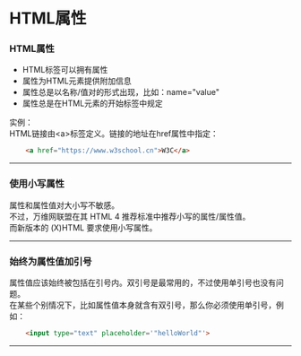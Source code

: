 # HTML属性

### HTML属性

* HTML标签可以拥有属性
* 属性为HTML元素提供附加信息
* 属性总是以名称/值对的形式出现，比如：name="value"
* 属性总是在HTML元素的开始标签中规定

实例：  
HTML链接由\<a>标签定义。链接的地址在href属性中指定：

```html
    <a href="https://www.w3school.cn">W3C</a>
```

***

### 使用小写属性

属性和属性值对大小写不敏感。  
不过，万维网联盟在其 HTML 4 推荐标准中推荐小写的属性/属性值。  
而新版本的 (X)HTML 要求使用小写属性。

***

### 始终为属性值加引号

属性值应该始终被包括在引号内。双引号是最常用的，不过使用单引号也没有问题。  
在某些个别情况下，比如属性值本身就含有双引号，那么你必须使用单引号，例如：  
```html
    <input type="text" placeholder='"helloWorld"'>
```

***